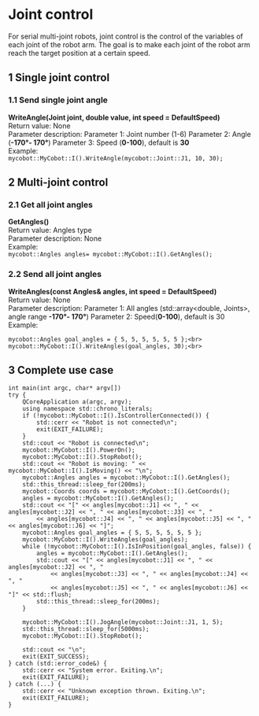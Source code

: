 # Joint control
For serial multi-joint robots, joint control is the control of the variables of each joint of the robot arm. The goal is to make each joint of the robot arm reach the target position at a certain speed. <br>
## 1 Single joint control
### 1.1 Send single joint angle<br>
**WriteAngle(Joint joint, double value, int speed = DefaultSpeed)**<br>
Return value: None<br>
Parameter description: Parameter 1: Joint number (1-6) Parameter 2: Angle (**-170°- 170°**) Parameter 3: Speed ​​(**0-100**), default is **30**<br>
Example:<br>
`mycobot::MyCobot::I().WriteAngle(mycobot::Joint::J1, 10, 30);`
## 2 Multi-joint control
### 2.1 Get all joint angles<br>
**GetAngles()**<br>
Return value: Angles type<br>
Parameter description: None<br>
Example:<br>
`mycobot::Angles angles= mycobot::MyCobot::I().GetAngles();`
### 2.2 Send all joint angles<br>
**WriteAngles(const Angles& angles, int speed = DefaultSpeed)**<br>
Return value: None<br>
Parameter description: Parameter 1: All angles (std::array<double, Joints>, angle range **-170°- 170°**) Parameter 2: Speed ​​(**0-100**), default is 30<br>
Example:<br>

`mycobot::Angles goal_angles = { 5, 5, 5, 5, 5, 5 };<br>`
`mycobot::MyCobot::I().WriteAngles(goal_angles, 30);<br>`

## 3 Complete use case

	int main(int argc, char* argv[])
	try {
		QCoreApplication a(argc, argv);
		using namespace std::chrono_literals;
		if (!mycobot::MyCobot::I().IsControllerConnected()) {
			std::cerr << "Robot is not connected\n";
			exit(EXIT_FAILURE);
		}
		std::cout << "Robot is connected\n";
		mycobot::MyCobot::I().PowerOn();
		mycobot::MyCobot::I().StopRobot();
		std::cout << "Robot is moving: " << mycobot::MyCobot::I().IsMoving() << "\n";
		mycobot::Angles angles = mycobot::MyCobot::I().GetAngles();
		std::this_thread::sleep_for(200ms);
		mycobot::Coords coords = mycobot::MyCobot::I().GetCoords();
		angles = mycobot::MyCobot::I().GetAngles();
		std::cout << "[" << angles[mycobot::J1] << ", " << angles[mycobot::J2] << ", " << angles[mycobot::J3] << ", "
			<< angles[mycobot::J4] << ", " << angles[mycobot::J5] << ", " << angles[mycobot::J6] << "]";
		mycobot::Angles goal_angles = { 5, 5, 5, 5, 5, 5 };
		mycobot::MyCobot::I().WriteAngles(goal_angles);
		while (!mycobot::MyCobot::I().IsInPosition(goal_angles, false)) {
			angles = mycobot::MyCobot::I().GetAngles();
			std::cout << "[" << angles[mycobot::J1] << ", " << angles[mycobot::J2] << ", "
				<< angles[mycobot::J3] << ", " << angles[mycobot::J4] << ", "
				<< angles[mycobot::J5] << ", " << angles[mycobot::J6] << "]" << std::flush;
			std::this_thread::sleep_for(200ms);
		}
	
		mycobot::MyCobot::I().JogAngle(mycobot::Joint::J1, 1, 5);
		std::this_thread::sleep_for(5000ms);
		mycobot::MyCobot::I().StopRobot();
	
		std::cout << "\n";
		exit(EXIT_SUCCESS);
	} catch (std::error_code&) {
		std::cerr << "System error. Exiting.\n";
		exit(EXIT_FAILURE);
	} catch (...) {
		std::cerr << "Unknown exception thrown. Exiting.\n";
		exit(EXIT_FAILURE);
	}



